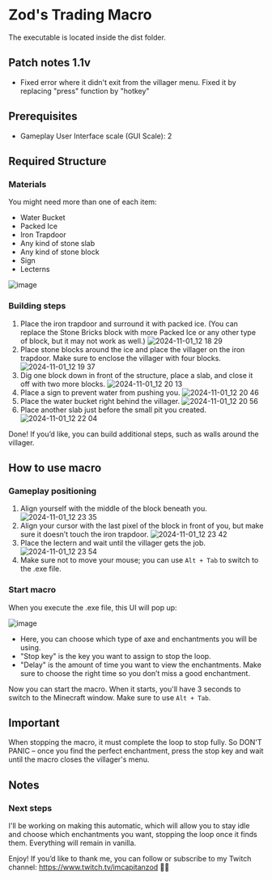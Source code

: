 # Zod's Trading Macro
The executable is located inside the dist folder.
## Patch notes 1.1v
- Fixed error where it didn't exit from the villager menu. Fixed it by replacing "press" function by "hotkey"
## Prerequisites
- Gameplay User Interface scale (GUI Scale): 2

## Required Structure
### Materials
You might need more than one of each item:
- Water Bucket
- Packed Ice
- Iron Trapdoor
- Any kind of stone slab
- Any kind of stone block
- Sign
- Lecterns

![image](https://github.com/user-attachments/assets/602a386a-2be2-4fff-8f72-9751a3978f9d)

### Building steps
1. Place the iron trapdoor and surround it with packed ice. (You can replace the Stone Bricks block with more Packed Ice or any other type of block, but it may not work as well.)
![2024-11-01_12 18 29](https://github.com/user-attachments/assets/348a66b3-d377-4677-aa40-557a32d7e9a8)
2. Place stone blocks around the ice and place the villager on the iron trapdoor. Make sure to enclose the villager with four blocks.
![2024-11-01_12 19 37](https://github.com/user-attachments/assets/2bff93e4-70c5-4752-8d73-2c63b2e90db1)
3. Dig one block down in front of the structure, place a slab, and close it off with two more blocks.
![2024-11-01_12 20 13](https://github.com/user-attachments/assets/ff3bb56e-28bf-4020-8330-2ebc9540a9f5)
4. Place a sign to prevent water from pushing you.
![2024-11-01_12 20 46](https://github.com/user-attachments/assets/8e435be1-865d-4e5b-ade0-59dd76548e56)
5. Place the water bucket right behind the villager.
![2024-11-01_12 20 56](https://github.com/user-attachments/assets/efe09c27-251e-4683-84cc-a8f5601e9f50)
6. Place another slab just before the small pit you created.
![2024-11-01_12 22 04](https://github.com/user-attachments/assets/7e5fa641-9794-48b0-b63e-7132c1203ddd)

Done!
If you’d like, you can build additional steps, such as walls around the villager.
## How to use macro
### Gameplay positioning
1. Align yourself with the middle of the block beneath you.
![2024-11-01_12 23 35](https://github.com/user-attachments/assets/cc2cf0cf-063d-4d18-bfc9-63b1297ce719)
2. Align your cursor with the last pixel of the block in front of you, but make sure it doesn’t touch the iron trapdoor.
![2024-11-01_12 23 42](https://github.com/user-attachments/assets/08c59481-190b-4566-b956-83c6d321f776)
3. Place the lectern and wait until the villager gets the job.
![2024-11-01_12 23 54](https://github.com/user-attachments/assets/1feb43d2-cb98-4159-92a8-435af6e1dc67)
4. Make sure not to move your mouse; you can use `Alt + Tab` to switch to the .exe file.
### Start macro
When you execute the .exe file, this UI will pop up:

![image](https://github.com/user-attachments/assets/a319bbb5-278e-4393-9806-2c63702fb789)
- Here, you can choose which type of axe and enchantments you will be using.
- "Stop key" is the key you want to assign to stop the loop.
- "Delay" is the amount of time you want to view the enchantments. Make sure to choose the right time so you don’t miss a good enchantment.

Now you can start the macro. When it starts, you'll have 3 seconds to switch to the Minecraft window. Make sure to use `Alt + Tab`.
## Important
When stopping the macro, it must complete the loop to stop fully. So DON'T PANIC – once you find the perfect enchantment, press the stop key and wait until the macro closes the villager's menu.

## Notes
### Next steps
I'll be working on making this automatic, which will allow you to stay idle and choose which enchantments you want, stopping the loop once it finds them. Everything will remain in vanilla.

Enjoy! If you’d like to thank me, you can follow or subscribe to my Twitch channel: https://www.twitch.tv/imcapitanzod 🐱‍👤
